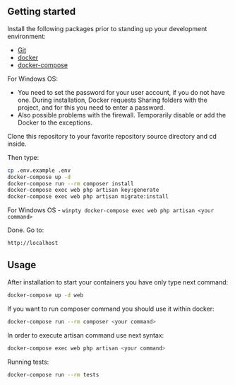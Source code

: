## Getting started

Install the following packages prior to standing up your development environment:

- [Git](https://git-scm.com/)
- [docker](https://docs.docker.com/engine/installation/)
- [docker-compose](https://docs.docker.com/compose/install/)

For Windows OS:  

- You need to set the password for your user account, if you do not have one. During installation, Docker requests Sharing folders with the project, and for this you need to enter a password.  
- Also possible problems with the firewall. Temporarily disable or add the Docker to the exceptions.  

Clone this repository to your favorite repository source directory and cd inside.  

Then type:

``` bash
cp .env.example .env
docker-compose up -d
docker-compose run --rm composer install
docker-compose exec web php artisan key:generate
docker-compose exec web php artisan migrate:install
```

For Windows OS - `winpty docker-compose exec web php artisan <your command>`  

Done. Go to:

```bash
http://localhost
```

## Usage

After installation to start your containers you have only type next command:
``` bash
docker-compose up -d web
```

If you want to run composer command you should use it within docker:
``` bash
docker-compose run --rm composer <your command>
```

In order to execute artisan command use next syntax:
``` bash
docker-compose exec web php artisan <your command>
```

Running tests:

```bash
docker-compose run --rm tests
```
